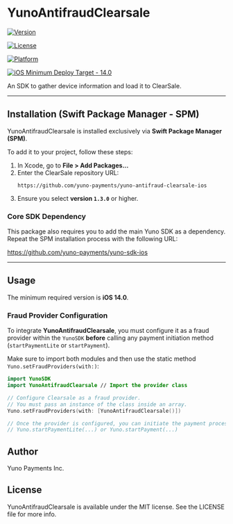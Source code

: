 
# YunoAntifraudClearsale

[![Version](https://img.shields.io/cocoapods/v/antifraud-clearsale.svg?style=flat)](https://cocoapods.org/pods/antifraud-clearsale)

[![License](https://img.shields.io/cocoapods/l/YunoSDK.svg?style=flat)](https://cocoapods.org/pods/YunoSDK)

[![Platform](https://img.shields.io/cocoapods/p/YunoSDK.svg?style=flat)](https://cocoapods.org/pods/YunoSDK)

[![iOS Minimum Deploy Target - 14.0](https://img.shields.io/static/v1?label=iOS+Minimum+Deploy+Target&message=14.0&color=2ea44f)](https://)


An SDK to gather device information and load it to ClearSale.

---

## Installation (Swift Package Manager - SPM)

YunoAntifraudClearsale is installed exclusively via **Swift Package Manager (SPM)**.

To add it to your project, follow these steps:

1.  In Xcode, go to **File > Add Packages...**
2.  Enter the ClearSale repository URL:
    ```
    https://github.com/yuno-payments/yuno-antifraud-clearsale-ios
    ```
3.  Ensure you select **version `1.3.0`** or higher.

### Core SDK Dependency

This package also requires you to add the main Yuno SDK as a dependency. Repeat the SPM installation process with the following URL:

https://github.com/yuno-payments/yuno-sdk-ios


---

## Usage

The minimum required version is **iOS 14.0**.

### Fraud Provider Configuration

To integrate **YunoAntifraudClearsale**, you must configure it as a fraud provider within the `YunoSDK` **before** calling any payment initiation method (`startPaymentLite` or `startPayment`).

Make sure to import both modules and then use the static method `Yuno.setFraudProviders(with:)`:

```swift
import YunoSDK
import YunoAntifraudClearsale // Import the provider class

// Configure Clearsale as a fraud provider.
// You must pass an instance of the class inside an array.
Yuno.setFraudProviders(with: [YunoAntifraudClearsale()]) 

// Once the provider is configured, you can initiate the payment process.
// Yuno.startPaymentLite(...) or Yuno.startPayment(...)
```
## Author  
Yuno Payments Inc.


## License
YunoAntifraudClearsale is available under the MIT license. See the LICENSE file for more info.

